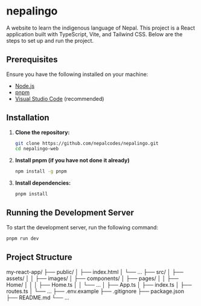 # nepalingo

A website to learn the indigenous language of Nepal. This project is a React application built with TypeScript, Vite, and Tailwind CSS. Below are the steps to set up and run the project.

## Prerequisites

Ensure you have the following installed on your machine:

- [Node.js](https://nodejs.org/en/download/)
- [pnpm](https://pnpm.io/installation)
- [Visual Studio Code](https://code.visualstudio.com/) (recommended)

## Installation

1. **Clone the repository:**

    ```sh
    git clone https://github.com/nepalcodes/nepalingo.git
    cd nepalingo-web
    ```

2. **Install pnpm (if you have not done it already)**
   ```sh
   npm install -g pnpm
   ```
3. **Install dependencies:**

    ```sh
    pnpm install
    ```


## Running the Development Server

To start the development server, run the following command:

```sh
pnpm run dev
```

## Project Structure
my-react-app/
├── public/
│   ├── index.html
│   └── ...
├── src/
│   ├── assets/
│   │   ├── images/
│   ├── components/
│   ├── pages/
│   │   ├── Home/
│   │   │   ├── Home.ts
│   │   └── ...
│   ├── App.ts
│   ├── index.ts
│   ├── routes.ts
│   └── ...
├── .env.example
├── .gitignore
├── package.json
├── README.md
└── ...
